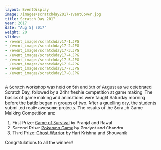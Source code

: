 ```yaml
---
layout: EventDisplay
image: /images/scratchday2017-eventCover.jpg
title: Scratch Day 2017
year: 2017
date: "Aug 5| 2017"
weight: 20
slides:
- /event_images/scratchday17-1.JPG
- /event_images/scratchday17-2.JPG
- /event_images/scratchday17-3.JPG
- /event_images/scratchday17-4.JPG
- /event_images/scratchday17-5.JPG
- /event_images/scratchday17-6.JPG
- /event_images/scratchday17-7.JPG
- /event_images/scratchday17-8.JPG
---
```


A Scratch workshop was held on 5th and 6th of August as we celebrated Scratch Day, followed by a 24hr freshie competition at game making! The basics of game making and animations were taught Saturday morning before the battle began in groups of two. After a gruelling day, the students submitted really awesome projects. The results of the Scratch Game Malking Competition are:
<ol>
<li>First Prize: <a href="http://scratch.mit.edu/projects/12846040">Game of Survival</a> by Pranjal and Rawal</li>
<li>Second Prize: <a href="http://scratch.mit.edu/projects/12826936">Pokemon Game</a> by Pradyot and Chandra</li>
<li>Third Prize: <a href="http://scratch.mit.edu/projects/12846846">Ghost Warrior</a> by Hari Krishna and Shouvanik</li>
</ol>
Congratulations to all the winners!